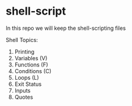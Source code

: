# shell-script

In this repo we will keep the shell-scripting files

Shell Topics:
1. Printing
2. Variables (V)
3. Functions (F)
4. Conditions (C)
5. Loops (L)
6. Exit Status
7. Inputs
8. Quotes

####